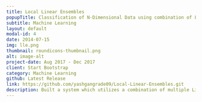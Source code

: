 ```yaml
---
title: Local Linear Ensembles
popupTitle: Classification of N-Dimensional Data using combination of Linear Classifiers
subtitle: Machine Learning
layout: default
modal-id: 4
date: 2014-07-15
img: lle.png
thumbnail: roundicons-thumbnail.png
alt: image-alt
project-date: Aug 2017 - Dec 2017
client: Start Bootstrap
category: Machine Learning
github: Latest Release
link: https://github.com/yashgangrade09/Local-Linear-Ensembles.git
description: Built a system which utilizes a combination of multiple Linear Classifiers to classify N-Dimensional spatial data. Classification accuracies improved by 5-20 percent as compared to a single classifier. 
---
```

